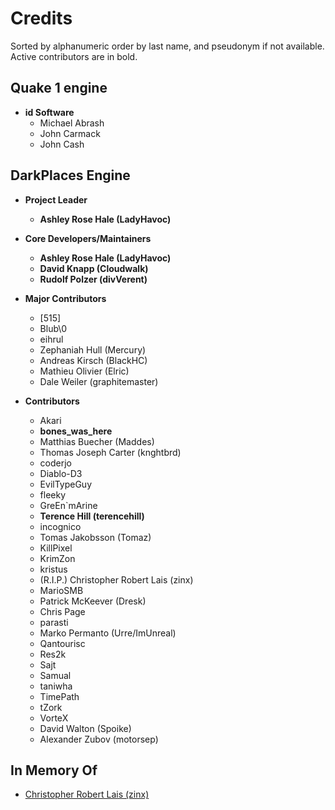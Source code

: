 Credits
===============================================================================

Sorted by alphanumeric order by last name, and pseudonym if not available. Active contributors are in bold.

**Quake 1 engine**
-------------------------------------------------------------------------------

* **id Software**
	* Michael Abrash
	* John Carmack
	* John Cash

**DarkPlaces Engine**
-------------------------------------------------------------------------------

* **Project Leader** 
	* **Ashley Rose Hale (LadyHavoc)**

* **Core Developers/Maintainers**
	* **Ashley Rose Hale (LadyHavoc)**
	* **David Knapp (Cloudwalk)**
	* **Rudolf Polzer (divVerent)**

* **Major Contributors**
	* [515]
	* Blub\0
	* eihrul
	* Zephaniah Hull (Mercury)
	* Andreas Kirsch (BlackHC)
	* Mathieu Olivier (Elric)
	* Dale Weiler (graphitemaster)

* **Contributors**
	* Akari
	* **bones_was_here**
	* Matthias Buecher (Maddes)
	* Thomas Joseph Carter (knghtbrd)
	* coderjo
	* Diablo-D3
	* EvilTypeGuy
	* fleeky
	* GreEn`mArine
	* **Terence Hill (terencehill)**
	* incognico
	* Tomas Jakobsson (Tomaz)
	* KillPixel
	* KrimZon
	* kristus
	* (R.I.P.) Christopher Robert Lais (zinx)
	* MarioSMB
	* Patrick McKeever (Dresk)
	* Chris Page
	* parasti
	* Marko Permanto (Urre/ImUnreal)
	* Qantourisc
	* Res2k
	* Sajt
	* Samual
	* taniwha
	* TimePath
	* tZork
	* VorteX
	* David Walton (Spoike)
	* Alexander Zubov (motorsep)

**In Memory Of**
-------------------------------------------------------------------------------
* [Christopher Robert Lais (zinx)](http://obits.al.com/obituaries/birmingham/obituary.aspx?n=christopher-robert-lais&pid=186080667)